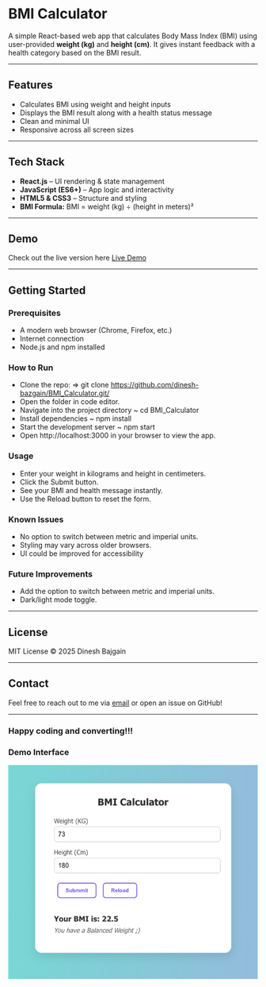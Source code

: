 # BMI Calculator

A simple React-based web app that calculates Body Mass Index (BMI) using user-provided **weight (kg)** and **height (cm)**. It gives instant feedback with a health category based on the BMI result.

---

## Features

- Calculates BMI using weight and height inputs
- Displays the BMI result along with a health status message
- Clean and minimal UI
- Responsive across all screen sizes

---

## Tech Stack

- **React.js** – UI rendering & state management
- **JavaScript (ES6+)** – App logic and interactivity
- **HTML5 & CSS3** – Structure and styling
- **BMI Formula:**  BMI = weight (kg) ÷ (height in meters)²

---

## Demo

Check out the live version here [Live Demo](https://dinesh-bazgain.github.io/BMI_Calculator/)

---

## Getting Started

### Prerequisites

- A modern web browser (Chrome, Firefox, etc.)
- Internet connection
- Node.js and npm installed

### How to Run

- Clone the repo: => git clone https://github.com/dinesh-bazgain/BMI_Calculator.git/
- Open the folder in code editor.
- Navigate into the project directory
  ~ cd BMI_Calculator
- Install dependencies
  ~ npm install
- Start the development server
  ~ npm start
- Open http://localhost:3000 in your browser to view the app.

### Usage

- Enter your weight in kilograms and height in centimeters.
- Click the Submit button.
- See your BMI and health message instantly.
- Use the Reload button to reset the form.

### Known Issues

- No option to switch between metric and imperial units.
- Styling may vary across older browsers.
- UI could be improved for accessibility

### Future Improvements

- Add the option to switch between metric and imperial units.
- Dark/light mode toggle.

---

## License

MIT License © 2025 Dinesh Bajgain

---

## Contact

Feel free to reach out to me via [email](dinesh.bazgain@gmail.com) or open an issue on GitHub!

---

### Happy coding and converting!!!

### Demo Interface

![Demo image of the project](/assets/images/demo_image.png)

